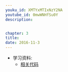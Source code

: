 ```yaml
---
youku_id: XMTYxMTIxNzY2NA
youtube_id: 0mwWNHfSu0Y
description: 


chapter: 3
title: 
date: 2016-11-3
---
```

* 学习资料:
  * [相关代码]()

